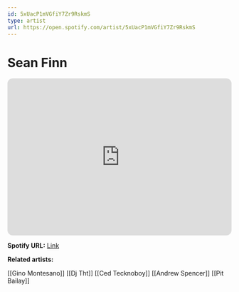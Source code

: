 ```yaml
---
id: 5xUacP1mVGfiY7Zr9RskmS
type: artist
url: https://open.spotify.com/artist/5xUacP1mVGfiY7Zr9RskmS
---
```

# Sean Finn

<iframe style="border-radius:12px" src="https://open.spotify.com/embed/artist/5xUacP1mVGfiY7Zr9RskmS" width="100%" height="352" frameBorder="0" allowfullscreen="" allow="autoplay; clipboard-write; encrypted-media; fullscreen; picture-in-picture" loading="lazy"></iframe>

**Spotify URL:** [Link](https://open.spotify.com/artist/5xUacP1mVGfiY7Zr9RskmS)

**Related artists:**

[[Gino Montesano]]
[[Dj Tht]]
[[Ced Tecknoboy]]
[[Andrew Spencer]]
[[Pit Bailay]]
